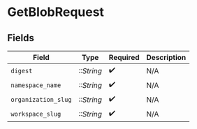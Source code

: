 # GetBlobRequest


## Fields

| Field               | Type                | Required            | Description         |
| ------------------- | ------------------- | ------------------- | ------------------- |
| `digest`            | *::String*          | :heavy_check_mark:  | N/A                 |
| `namespace_name`    | *::String*          | :heavy_check_mark:  | N/A                 |
| `organization_slug` | *::String*          | :heavy_check_mark:  | N/A                 |
| `workspace_slug`    | *::String*          | :heavy_check_mark:  | N/A                 |